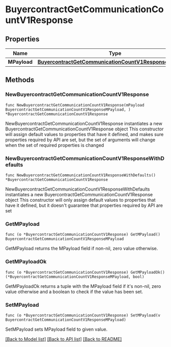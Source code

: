 # BuyercontractGetCommunicationCountV1Response

## Properties

Name | Type | Description | Notes
------------ | ------------- | ------------- | -------------
**MPayload** | [**BuyercontractGetCommunicationCountV1ResponseMPayload**](BuyercontractGetCommunicationCountV1ResponseMPayload.md) |  | 

## Methods

### NewBuyercontractGetCommunicationCountV1Response

`func NewBuyercontractGetCommunicationCountV1Response(mPayload BuyercontractGetCommunicationCountV1ResponseMPayload, ) *BuyercontractGetCommunicationCountV1Response`

NewBuyercontractGetCommunicationCountV1Response instantiates a new BuyercontractGetCommunicationCountV1Response object
This constructor will assign default values to properties that have it defined,
and makes sure properties required by API are set, but the set of arguments
will change when the set of required properties is changed

### NewBuyercontractGetCommunicationCountV1ResponseWithDefaults

`func NewBuyercontractGetCommunicationCountV1ResponseWithDefaults() *BuyercontractGetCommunicationCountV1Response`

NewBuyercontractGetCommunicationCountV1ResponseWithDefaults instantiates a new BuyercontractGetCommunicationCountV1Response object
This constructor will only assign default values to properties that have it defined,
but it doesn't guarantee that properties required by API are set

### GetMPayload

`func (o *BuyercontractGetCommunicationCountV1Response) GetMPayload() BuyercontractGetCommunicationCountV1ResponseMPayload`

GetMPayload returns the MPayload field if non-nil, zero value otherwise.

### GetMPayloadOk

`func (o *BuyercontractGetCommunicationCountV1Response) GetMPayloadOk() (*BuyercontractGetCommunicationCountV1ResponseMPayload, bool)`

GetMPayloadOk returns a tuple with the MPayload field if it's non-nil, zero value otherwise
and a boolean to check if the value has been set.

### SetMPayload

`func (o *BuyercontractGetCommunicationCountV1Response) SetMPayload(v BuyercontractGetCommunicationCountV1ResponseMPayload)`

SetMPayload sets MPayload field to given value.



[[Back to Model list]](../README.md#documentation-for-models) [[Back to API list]](../README.md#documentation-for-api-endpoints) [[Back to README]](../README.md)


